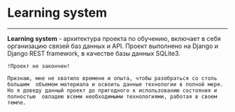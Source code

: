 # Learning system
______
**Learning system** - архитектура проекта по обучению, включает в себя организацию 
связей баз данных и API. Проект выполнено на Django и Django REST framework, 
в качестве базы данных SQLite3.

`!Проект не закончен!`

`Признаю, мне не хватило времени и опыта, чтобы разобраться со столь большим 
объемом материала и освоить данные технологии в полной мере. 
Но я доведу данный проект до пригодного к использованию состояния и полностью 
овладею всеми необходимыми технологиями, работая в своем 
темпе.`
